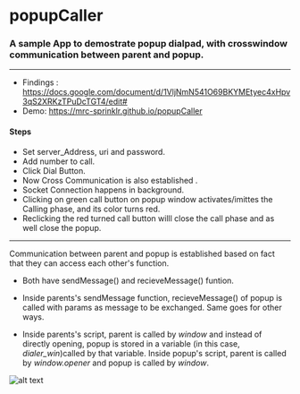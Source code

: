 # popupCaller

### A sample App to demostrate popup dialpad, with crosswindow communication between parent and popup.

---

- Findings : https://docs.google.com/document/d/1VljNmN541O69BKYMEtyec4xHpv3qS2XRKzTPuDcTGT4/edit#
- Demo: https://mrc-sprinklr.github.io/popupCaller

#### Steps
- Set server_Address, uri and password.
- Add number to call.
- Click Dial Button. 
- Now Cross Communication is also established .
- Socket Connection happens in background.
- Clicking on green call button on popup window activates/imittes the Calling phase, and its color turns red.
- Reclicking the red turned call button willl close the call phase and as well close the popup.

---

Communication between parent and popup is established based on fact that they can access each other's function.

- Both have sendMessage() and recieveMessage() funtion.

- Inside parents's sendMessage function, recieveMessage() of popup is called with params as message to be exchanged.
  Same goes for other ways.

- Inside parents's script, parent is called by _window_ and instead of directly opening, popup is stored in a variable (in this case, _dialer_win_)called by that variable.
  Inside popup's script, parent is called by _window.opener_ and popup is called by _window_.

![alt text](https://raw.githubusercontent.com/mrc-sprinklr/popupCaller/main/readme_images/communication.jpeg)
